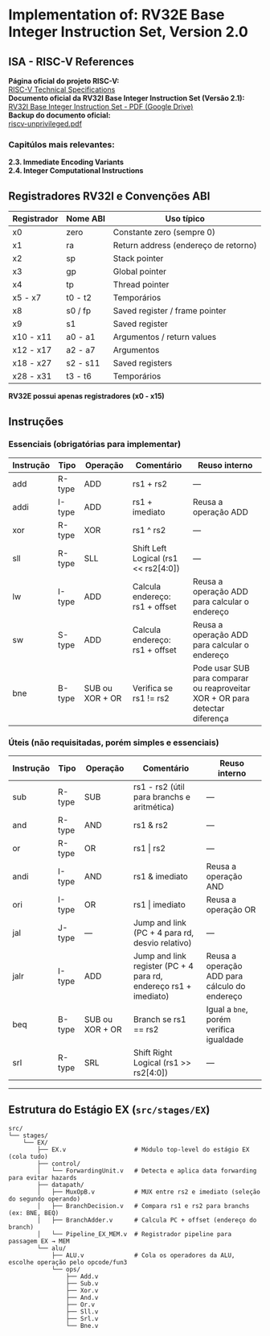 # Implementation of: RV32E Base Integer Instruction Set, Version 2.0


## ISA - RISC-V References

**Página oficial do projeto RISC-V:**  
  [RISC-V Technical Specifications](https://lf-riscv.atlassian.net/wiki/spaces/HOME/pages/16154769/RISC-V+Technical+Specifications)  
**Documento oficial da RV32I Base Integer Instruction Set (Versão 2.1):**  
  [RV32I Base Integer Instruction Set - PDF (Google Drive)](https://drive.google.com/file/d/1uviu1nH-tScFfgrovvFCrj7Omv8tFtkp/view?pli=1)  
**Backup do documento oficial:**  
  [riscv-unprivileged.pdf](https://riscv.org/wp-content/uploads/2017/05/riscv-spec-v2.2.pdf)


### Capitúlos mais relevantes:  
**2.3. Immediate Encoding Variants**  
**2.4. Integer Computational Instructions**


## Registradores RV32I e Convenções ABI

| Registrador | Nome ABI | Uso típico                          |
|-------------|----------|-----------------------------------|
| x0          | zero     | Constante zero (sempre 0)          |
| x1          | ra       | Return address (endereço de retorno) |
| x2          | sp       | Stack pointer                     |
| x3          | gp       | Global pointer                   |
| x4          | tp       | Thread pointer                  |
| x5 - x7     | t0 - t2  | Temporários                     |
| x8          | s0 / fp  | Saved register / frame pointer    |
| x9          | s1       | Saved register                  |
| x10 - x11   | a0 - a1  | Argumentos / return values         |
| x12 - x17   | a2 - a7  | Argumentos                    |
| x18 - x27   | s2 - s11 | Saved registers |
| x28 - x31   | t3 - t6  | Temporários  |

**RV32E possui apenas registradores (x0 - x15)**


## Instruções

### Essenciais (obrigatórias para implementar)

| Instrução | Tipo   | Operação | Comentário                               | Reuso interno                                                      |
|-----------|--------|----------|-----------------------------------------|-------------------------------------------------------------------|
| add       | R-type | ADD      | rs1 + rs2                              | —                                                                 |
| addi      | I-type | ADD      | rs1 + imediato                         | Reusa a operação ADD                                               |
| xor       | R-type | XOR      | rs1 ^ rs2                             | —                                                                 |
| sll       | R-type | SLL      | Shift Left Logical (rs1 << rs2[4:0]) | —                                                                 |
| lw        | I-type | ADD      | Calcula endereço: rs1 + offset          | Reusa a operação ADD para calcular o endereço                      |
| sw        | S-type | ADD      | Calcula endereço: rs1 + offset          | Reusa a operação ADD para calcular o endereço                      |
| bne       | B-type | SUB ou XOR + OR | Verifica se rs1 != rs2                  | Pode usar SUB para comparar ou reaproveitar XOR + OR para detectar diferença |

### Úteis (não requisitadas, porém simples e essenciais)

| Instrução | Tipo   | Operação | Comentário                                         | Reuso interno                                                      |
|-----------|--------|----------|---------------------------------------------------|-------------------------------------------------------------------|
| sub       | R-type | SUB      | rs1 - rs2 (útil para branchs e aritmética)        | —                                                                 |
| and       | R-type | AND      | rs1 & rs2                                         | —                                                                 |
| or        | R-type | OR       | rs1 \| rs2                                        | —                                                                 |
| andi      | I-type | AND      | rs1 & imediato                                    | Reusa a operação AND                                               |
| ori       | I-type | OR       | rs1 \| imediato                                   | Reusa a operação OR                                                |
| jal       | J-type | —        | Jump and link (PC + 4 para rd, desvio relativo)  | —                                                                 |
| jalr      | I-type | ADD      | Jump and link register (PC + 4 para rd, endereço rs1 + imediato) | Reusa a operação ADD para cálculo do endereço     |
| beq       | B-type | SUB ou XOR + OR | Branch se rs1 == rs2                               | Igual a `bne`, porém verifica igualdade                   |
| srl       | R-type | SRL      | Shift Right Logical (rs1 >> rs2[4:0])| —                                                                 |

---

## Estrutura do Estágio EX (`src/stages/EX`)

```plaintext
src/
└── stages/
    └── EX/
        ├── EX.v                   # Módulo top-level do estágio EX (cola tudo)
        ├── control/
        │   └── ForwardingUnit.v   # Detecta e aplica data forwarding para evitar hazards
        ├── datapath/
        │   ├── MuxOpB.v           # MUX entre rs2 e imediato (seleção do segundo operando)
        │   ├── BranchDecision.v   # Compara rs1 e rs2 para branchs (ex: BNE, BEQ)
        │   ├── BranchAdder.v      # Calcula PC + offset (endereço do branch)
        │   └── Pipeline_EX_MEM.v  # Registrador pipeline para passagem EX → MEM
        └── alu/
            ├── ALU.v              # Cola os operadores da ALU, escolhe operação pelo opcode/fun3
            └── ops/
                ├── Add.v
                ├── Sub.v
                ├── Xor.v
                ├── And.v         
                ├── Or.v
                ├── Sll.v
                ├── Srl.v 
                └── Bne.v
